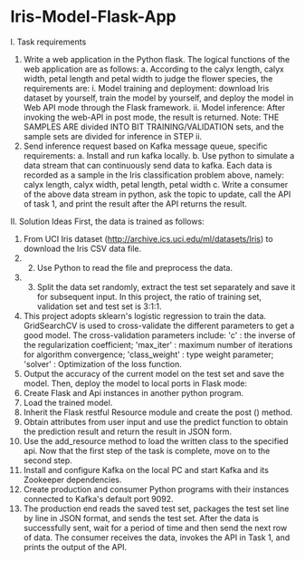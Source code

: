 # Iris-Model-Flask-App

I. Task requirements
1. Write a web application in the Python flask. The logical functions of the web application are as follows: a. According to the calyx length, calyx width, petal length and petal width to judge the flower species, the requirements are: i. Model training and deployment: download Iris dataset by yourself, train the model by yourself, and deploy the model in Web API mode through the Flask framework. ii. Model inference: After invoking the web-API in post mode, the result is returned.
Note: THE SAMPLES ARE divided INTO BIT TRAINING/VALIDATION sets, and the sample sets are divided for inference in STEP ii.
2. Send inference request based on Kafka message queue, specific requirements: a. Install and run kafka locally. b. Use python to simulate a data stream that can continuously send data to kafka. Each data is recorded as a sample in the Iris classification problem above, namely: calyx length, calyx width, petal length, petal width c. Write a consumer of the above data stream in python, ask the topic to update, call the API of task 1, and print the result after the API returns the result.


II. Solution Ideas
First, the data is trained as follows:
1. From UCI Iris dataset (http://archive.ics.uci.edu/ml/datasets/Iris) to download the Iris CSV data file. 
2. 2. Use Python to read the file and preprocess the data. 
3. 3. Split the data set randomly, extract the test set separately and save it for subsequent input. In this project, the ratio of training set, validation set and test set is 3:1:1. 
4. This project adopts sklearn's logistic regression to train the data. GridSearchCV is used to cross-validate the different parameters to get a good model. The cross-validation parameters include: 'c' : the inverse of the regularization coefficient; 'max_iter' : maximum number of iterations for algorithm convergence; 'class_weight' : type weight parameter; 'solver' : Optimization of the loss function. 
5. Output the accuracy of the current model on the test set and save the model. 
Then, deploy the model to local ports in Flask mode:
1. Create Flask and Api instances in another python program. 
2. Load the trained model. 
3. Inherit the Flask restful Resource module and create the post () method. 
4. Obtain attributes from user input and use the predict function to obtain the prediction result and return the result in JSON form. 
5. Use the add_resource method to load the written class to the specified api. 
Now that the first step of the task is complete, move on to the second step. 
1. Install and configure Kafka on the local PC and start Kafka and its Zookeeper dependencies. 
2. Create production and consumer Python programs with their instances connected to Kafka's default port 9092. 
3. The production end reads the saved test set, packages the test set line by line in JSON format, and sends the test set. After the data is successfully sent, wait for a period of time and then send the next row of data. The consumer receives the data, invokes the API in Task 1, and prints the output of the API.
